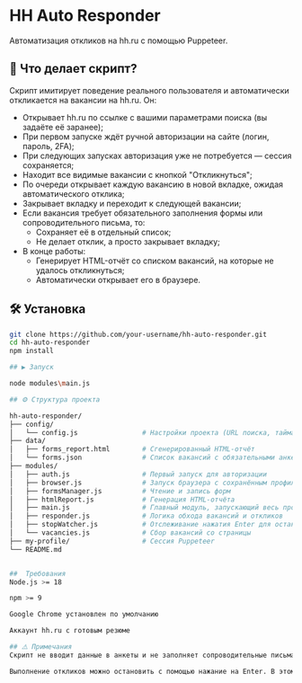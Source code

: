 # HH Auto Responder 

Автоматизация откликов на hh.ru с помощью Puppeteer.

## 🚀 Что делает скрипт?

Скрипт имитирует поведение реального пользователя и автоматически откликается на вакансии на hh.ru. Он:

- Открывает hh.ru по ссылке с вашими параметрами поиска (вы задаёте её заранее);
- При первом запуске ждёт ручной авторизации на сайте (логин, пароль, 2FA);
- При следующих запусках авторизация уже не потребуется — сессия сохраняется;
- Находит все видимые вакансии с кнопкой "Откликнуться";
- По очереди открывает каждую вакансию в новой вкладке, ожидая автоматического отклика;
- Закрывает вкладку и переходит к следующей вакансии;
- Если вакансия требует обязательного заполнения формы или сопроводительного письма, то:
  - Сохраняет её в отдельный список;
  - Не делает отклик, а просто закрывает вкладку;
- В конце работы:
  - Генерирует HTML-отчёт со списком вакансий, на которые не удалось откликнуться;
  - Автоматически открывает его в браузере.

## 🛠️ Установка

```bash
git clone https://github.com/your-username/hh-auto-responder.git
cd hh-auto-responder
npm install

## ▶️ Запуск

node modules\main.js

## ⚙️ Структура проекта

hh-auto-responder/
├── config/
│   └── config.js                # Настройки проекта (URL поиска, таймауты и др.)
├── data/
│   ├── forms_report.html        # Сгенерированный HTML-отчёт
│   └── forms.json               # Список вакансий с обязательными анкетами
├── modules/
│   ├── auth.js                  # Первый запуск для авторизации
│   ├── browser.js               # Запуск браузера с сохранённым профилем
│   ├── formsManager.js          # Чтение и запись форм
│   ├── htmlReport.js            # Генерация HTML-отчёта
│   ├── main.js                  # Главный модуль, запускающий весь процесс
│   ├── responder.js             # Логика обхода вакансий и откликов
│   ├── stopWatcher.js           # Отслеживание нажатия Enter для остановки
│   └── vacancies.js             # Сбор вакансий со страницы
├── my-profile/                  # Сессия Puppeteer 
└── README.md


##  Требования
Node.js >= 18

npm >= 9

Google Chrome установлен по умолчанию

Аккаунт hh.ru с готовым резюме

## ⚠️ Примечания
Скрипт не вводит данные в анкеты и не заполняет сопроводительные письма — такие вакансии сохраняются для ручного отклика.

Выполнение откликов можно остановить с помощью нажание на Enter. В этом слечае бот будет вести себя так, будто все отклики уже завершены. Сгенерирует отчет.     

